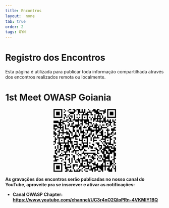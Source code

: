 ```yaml
---
title: Encontros
layout:  none
tab: true
order: 2
tags: GYN
---
```


# Registro dos Encontros

Esta página é utilizada para publicar toda informação compartilhada através dos encontros realizados remota ou localmente. 

<b><h1>1st Meet OWASP Goiania</h1>

<img src="https://raw.githubusercontent.com/OWASP/www-chapter-goiania/main/assets/images/qrcode.png" alt="1s Meet OWASP Goiania" style="display: block; margin: auto;">

As gravações dos encontros serão publicadas no nosso canal do YouTube, aproveite pra se inscrever e ativar as notificações:
* Canal OWASP Chapter: <https://www.youtube.com/channel/UC3r4nO2QIpPRn-4VKMlY1BQ>

